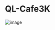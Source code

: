 # QL-Cafe3K
![image](https://github.com/user-attachments/assets/99a367c2-56dd-49e7-b75e-087991ee4448)
